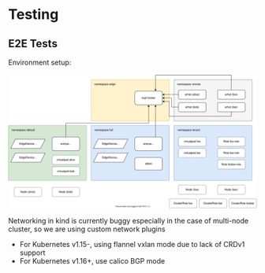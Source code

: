 # Testing

## E2E Tests

Environment setup:

![e2e-setup](../images/e2e-setup.svg)

Networking in kind is currently buggy especially in the case of multi-node cluster, so we are using custom network plugins

- For Kubernetes v1.15-, using flannel vxlan mode due to lack of CRDv1 support
- For Kubernetes v1.16+, use calico BGP mode
